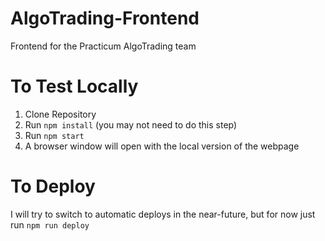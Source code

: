 # AlgoTrading-Frontend
Frontend for the Practicum AlgoTrading team

# To Test Locally
1. Clone Repository
2. Run `npm install` (you may not need to do this step)
3. Run `npm start`
4. A browser window will open with the local version of the webpage

# To Deploy
I will try to switch to automatic deploys in the near-future, but for now just run `npm run deploy`
